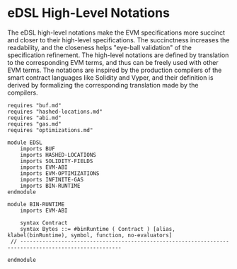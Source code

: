 eDSL High-Level Notations
=========================

The eDSL high-level notations make the EVM specifications more succinct and closer to their high-level specifications.
The succinctness increases the readability, and the closeness helps "eye-ball validation" of the specification refinement.
The high-level notations are defined by translation to the corresponding EVM terms, and thus can be freely used with other EVM terms.
The notations are inspired by the production compilers of the smart contract languages like Solidity and Vyper, and their definition is derived by formalizing the corresponding translation made by the compilers.

```k
requires "buf.md"
requires "hashed-locations.md"
requires "abi.md"
requires "gas.md"
requires "optimizations.md"

module EDSL
    imports BUF
    imports HASHED-LOCATIONS
    imports SOLIDITY-FIELDS
    imports EVM-ABI
    imports EVM-OPTIMIZATIONS
    imports INFINITE-GAS
    imports BIN-RUNTIME
endmodule

module BIN-RUNTIME
    imports EVM-ABI

    syntax Contract
    syntax Bytes ::= #binRuntime ( Contract ) [alias, klabel(binRuntime), symbol, function, no-evaluators]
 // ------------------------------------------------------------------------------------------------------

endmodule
```
